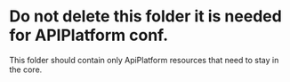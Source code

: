 # Do not delete this folder it is needed for APIPlatform conf.

This folder should contain only ApiPlatform resources that need to stay in the core.
